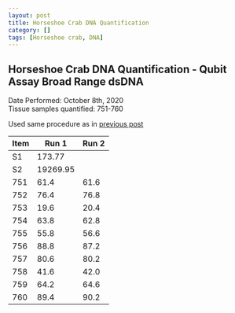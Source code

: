 ```yaml
---
layout: post
title: Horseshoe Crab DNA Quantification
category: []
tags: [Horseshoe crab, DNA]
---
```

## Horseshoe Crab DNA Quantification - Qubit Assay Broad Range dsDNA
Date Performed: October 8th, 2020\
Tissue samples quantified: 751-760

Used same procedure as in [previous post](https://njameral.github.io/Ameral_Lab_Notebook/Horseshoe-Crab-DNA-Assay/)

 Item | Run 1 | Run 2
 ---- | ---- | ----
 S1   | 173.77 |
 S2   | 19269.95 |
 751  | 61.4 | 61.6
 752  | 76.4 | 76.8
 753  | 19.6 | 20.4
 754  | 63.8 | 62.8
 755  | 55.8 | 56.6
 756  | 88.8 | 87.2
 757  | 80.6 | 80.2
 758  | 41.6 | 42.0
 759  | 64.2 | 64.6
 760  | 89.4 | 90.2
